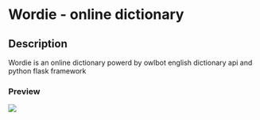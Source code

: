 # Wordie - online dictionary

## Description

Wordie is an online dictionary powerd by owlbot english dictionary api and python flask framework

### Preview

<img src="https://user-images.githubusercontent.com/91461938/208255125-c838e019-fc6e-4fef-9355-6a5ec5901828.gif">
